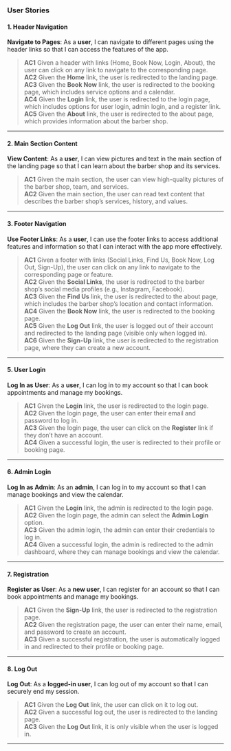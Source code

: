 ### User Stories

#### 1. Header Navigation
**Navigate to Pages**: As a **user**, I can navigate to different pages using the header links so that I can access the features of the app.  
> **AC1** Given a header with links (Home, Book Now, Login, About), the user can click on any link to navigate to the corresponding page.  
> **AC2** Given the **Home** link, the user is redirected to the landing page.  
> **AC3** Given the **Book Now** link, the user is redirected to the booking page, which includes service options and a calendar.  
> **AC4** Given the **Login** link, the user is redirected to the login page, which includes options for user login, admin login, and a register link.  
> **AC5** Given the **About** link, the user is redirected to the about page, which provides information about the barber shop.  

---

#### 2. Main Section Content
**View Content**: As a **user**, I can view pictures and text in the main section of the landing page so that I can learn about the barber shop and its services.  
> **AC1** Given the main section, the user can view high-quality pictures of the barber shop, team, and services.  
> **AC2** Given the main section, the user can read text content that describes the barber shop’s services, history, and values.  

---

#### 3. Footer Navigation
**Use Footer Links**: As a **user**, I can use the footer links to access additional features and information so that I can interact with the app more effectively.  
> **AC1** Given a footer with links (Social Links, Find Us, Book Now, Log Out, Sign-Up), the user can click on any link to navigate to the corresponding page or feature.  
> **AC2** Given the **Social Links**, the user is redirected to the barber shop’s social media profiles (e.g., Instagram, Facebook).  
> **AC3** Given the **Find Us** link, the user is redirected to the about page, which includes the barber shop’s location and contact information.  
> **AC4** Given the **Book Now** link, the user is redirected to the booking page.  
> **AC5** Given the **Log Out** link, the user is logged out of their account and redirected to the landing page (visible only when logged in).  
> **AC6** Given the **Sign-Up** link, the user is redirected to the registration page, where they can create a new account.  

---

#### 5. User Login
**Log In as User**: As a **user**, I can log in to my account so that I can book appointments and manage my bookings.  
> **AC1** Given the **Login** link, the user is redirected to the login page.  
> **AC2** Given the login page, the user can enter their email and password to log in.  
> **AC3** Given the login page, the user can click on the **Register** link if they don’t have an account.  
> **AC4** Given a successful login, the user is redirected to their profile or booking page.  

---

#### 6. Admin Login
**Log In as Admin**: As an **admin**, I can log in to my account so that I can manage bookings and view the calendar.  
> **AC1** Given the **Login** link, the admin is redirected to the login page.  
> **AC2** Given the login page, the admin can select the **Admin Login** option.  
> **AC3** Given the admin login, the admin can enter their credentials to log in.  
> **AC4** Given a successful login, the admin is redirected to the admin dashboard, where they can manage bookings and view the calendar.  

---

#### 7. Registration
**Register as User**: As a **new user**, I can register for an account so that I can book appointments and manage my bookings.  
> **AC1** Given the **Sign-Up** link, the user is redirected to the registration page.  
> **AC2** Given the registration page, the user can enter their name, email, and password to create an account.  
> **AC3** Given a successful registration, the user is automatically logged in and redirected to their profile or booking page.  

---

#### 8. Log Out
**Log Out**: As a **logged-in user**, I can log out of my account so that I can securely end my session.  
> **AC1** Given the **Log Out** link, the user can click on it to log out.  
> **AC2** Given a successful log out, the user is redirected to the landing page.  
> **AC3** Given the **Log Out** link, it is only visible when the user is logged in.  

---
